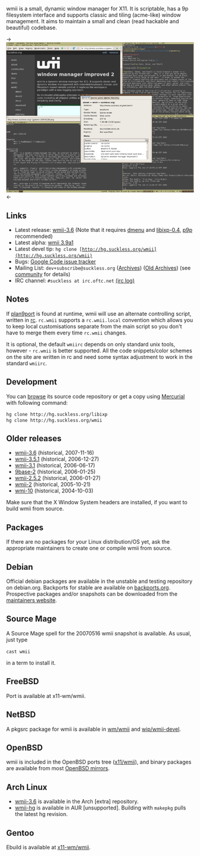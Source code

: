 wmii is a small, dynamic window manager for X11. It is scriptable, has a 9p
filesystem interface and supports classic and tiling (acme-like) window
management. It aims to maintain a small and clean (read hackable and beautiful)
codebase.

->[![Screenshot](screenshots/wmii-20080117-thumb.png)](screenshots/wmii-20080117.png)<-

Links
-----

* Latest release: [wmii-3.6](http://dl.suckless.org/wmii/wmii-3.6.tar.gz) (Note that it requires [dmenu](http://tools.suckless.org/dmenu) and [libixp-0.4](/libs/libixp.html), [p9p](http://plan9.us/) recommended)
* Latest alpha: [wmii 3.9a1](http://dl.suckless.org/wmii/wmii+ixp-3.9a1.tgz)
* Latest devel tip: <code>hg clone [http://hg.suckless.org/wmii](http://hg.suckless.org/wmii)</code>
* Bugs: [Google Code issue tracker](http://code.google.com/p/wmii/issues)
* Mailing List: `dev+subscribe@suckless.org` ([Archives](http://lists.suckless.org/dev/)) ([Old Archives](http://lists.suckless.org/wmii/)) (see [community](http://suckless.org/common/community/) for details)
* IRC channel: `#suckless at irc.oftc.net` [(irc log)](http://suckless.org/irc/)

Notes
-----
If [plan9port](http://plan9.us/) is found at runtime, wmii will use an
alternate controlling script, written in
[rc](http://plan9.bell-labs.com/sys/doc/rc.html). `rc.wmii` supports a
`rc.wmii.local` convention which allows you to keep local customisations
separate from the main script so you don't have to merge them every time
`rc.wmii` changes.

It is optional, the default `wmiirc` depends on only standard unix tools,
however - `rc.wmii` is better supported. All the code snippets/color schemes
on the site are written in rc and need some syntax adjustment to work in the
standard `wmiirc`.

Development
-----------
You can [browse](http://hg.suckless.org/wmii) its source code repository or get a copy using [Mercurial](http://www.selenic.com/mercurial/) with following command:

	hg clone http://hg.suckless.org/libixp
	hg clone http://hg.suckless.org/wmii

Older releases
--------------
* [wmii-3.6](http://dl.suckless.org/wmii/wmii-3.6.tar.gz) (historical, 2007-11-16)
* [wmii-3.5.1](http://dl.suckless.org/wmii/wmii-3.5.1.tar.gz) (historical, 2006-12-27)
* [wmii-3.1](http://dl.suckless.org/wmii/wmii-3.1.tar.gz) (historical, 2006-06-17)
* [9base-2](http://dl.suckless.org/misc/9base-2.tar.gz) (historical, 2006-01-25)
* [wmii-2.5.2](http://dl.suckless.org/wmii/wmii-2.5.2.tar.gz) (historical, 2006-01-27)
* [wmii-2](http://dl.suckless.org/wmii/wmii-2.tar.gz) (historical, 2005-10-21)
* [wmi-10](http://dl.suckless.org/misc/wmi-10.tar.gz) (historical, 2004-10-03)

Make sure that the X Window System headers are installed, if you want to build
wmii from source.

Packages
--------
If there are no packages for your Linux distribution/OS yet, ask the
appropriate maintainers to create one or compile wmii from source.

Debian
------
Official debian packages are available in the unstable and testing repository
on debian.org. Backports for stable are available on
[backports.org](http://www.backports.org/). Prospective packages and/or
snapshots can be downloaded from the [maintainers
website](http://archive.daniel-baumann.ch/debian/packages/wmii/).

Source Mage
-----------
A Source Mage spell for the 20070516 wmii snapshot is available. As usual, just
type

`cast wmii`

in a term to install it.

FreeBSD
-------
Port is available at x11-wm/wmii.

NetBSD
------
A pkgsrc package for wmii is available in [wm/wmii](http://pkgsrc.se/wm/wmii) and [wip/wmii-devel](http://pkgsrc.se/wip/wmii-devel).

OpenBSD
-------
wmii is included in the OpenBSD ports tree ([x11/wmii](http://www.openbsd.org/cgi-bin/cvsweb/ports/x11/wmii/)), and binary packages are available from most [OpenBSD mirrors](http://openbsd.org/ftp.html).

Arch Linux
----------
* [wmii-3.6](http://archlinux.org/packages/search/?q=wmii) is available in the Arch \[extra\] repository.
* [wmii-hg](http://aur.archlinux.org/packages.php?ID=3497) is available in AUR \[unsupported\]. Building with `makepkg` pulls the latest hg revision.

Gentoo
------
Ebuild is available at [x11-wm/wmii](http://packages.gentoo.org/package/x11-wm/wmii).

